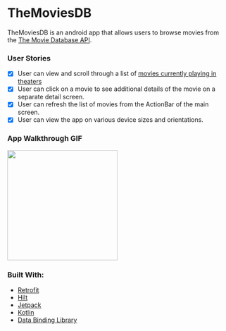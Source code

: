 # TheMoviesDB

TheMoviesDB is an android app that allows users to browse movies from the [The Movie Database API](https://developers.themoviedb.org/3/getting-started/introduction).

### User Stories

- [x] User can view and scroll through a list of [movies currently playing in theaters](https://developers.themoviedb.org/3/movies/get-now-playing)
- [x] User can click on a movie to see additional details of the movie on a separate detail screen.
- [x] User can refresh the list of movies from the ActionBar of the main screen.
- [x] User can view the app on various device sizes and orientations.

### App Walkthrough GIF

<img src="https://github.com/mayravs/TheMoviesDB/blob/main/project_demo.gif" width=250><br>

### Built With:

* [Retrofit](https://square.github.io/retrofit/)
* [Hilt](https://dagger.dev/hilt/)
* [Jetpack](https://developer.android.com/jetpack/getting-started)
* [Kotlin](https://kotlinlang.org/)
* [Data Binding Library](https://developer.android.com/topic/libraries/data-binding)

